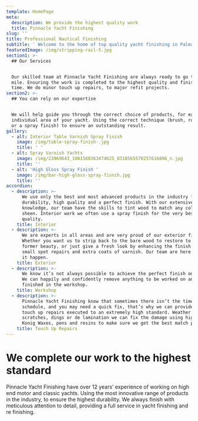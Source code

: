 ```yaml
---
template: HomePage
meta:
  description: We provide the highest quality work
  title: Pinnacle Yacht Finishing
slug: ''
title: Professional Nautical Finishing
subtitle: ' Welcome to the home of top quality yacht finishing in Palma De Mallorca'
featuredImage: /img/stripping-rail-5.jpg
section1: >-
  ## Our Services


  Our skilled team at Pinnacle Yacht Finishing are always ready to go the extra
  mile. Ensuring the work is completed to the highest quality and finished on
  time. We do minor touch up repairs, to major refit projects.
section2: >-
  ## You can rely on our expertise


  We will help guide you through the correct choice of products, for each
  individual area of your yacht. Using the correct technique (brush, roll & tip
  or a spray finish) to ensure an outstanding result.
gallery:
  - alt: Interior Table Varnish Spray Finish
    image: /img/table-spray-finish-.jpg
    title: ' '
  - alt: Spray Varnish Yachts
    image: /img/23969643_1801560363474625_8318565570257616896_n.jpg
    title: ''
  - alt: 'High Gloss Spray Finish '
    image: /img/bar-high-gloss-spray-fisnih.jpg
    title: ''
accordion:
  - description: >-
      We use only the best and most advanced products in the industry for
      durability, high quality and a perfect finish. With our extensive product
      knowledge, our team have the skills to tint wood to match any colour or
      sheen. Interior work we often use a spray finish for the very best
      quality.
    title: Interior
  - description: >-
      We are experts in all areas and are very proud of our exterior finishes.
      Whether you want us to strip back to the bare wood to restore to its
      former beauty, or just give a fresh look by enhancing the finish with
      small spot repairs and extra coats of varnish. Our team are here to make
      it happen.
    title: Exterior
  - description: >-
      We know it’s not always possible to achieve the perfect finish on board.
      We can happily and confidently remove anything to be worked on and
      finished in the workshop.
    title: Workshop
  - description: >-
      Pinnacle Yacht Finishing know that sometimes there isn’t the time in the
      schedule, and you may need a quick fix, that’s why we can provide on board
      touch up repairs executed to an extremely high standard. Weather these be
      scratches, dings or de lamination we can fix the damage using high quality
      Konig Waxes, pens and resins to make sure we get the best match possible.
    title: Touch Up Repairs
---
```

# We complete our work to the highest standard

Pinnacle Yacht Finishing have over 12 years’ experience of working on high end motor and classic yachts.  Using the most innovative range of products in the industry, to ensure the highest durability. We always finish with meticulous attention to detail, providing a full service in yacht finishing and re finishing.
